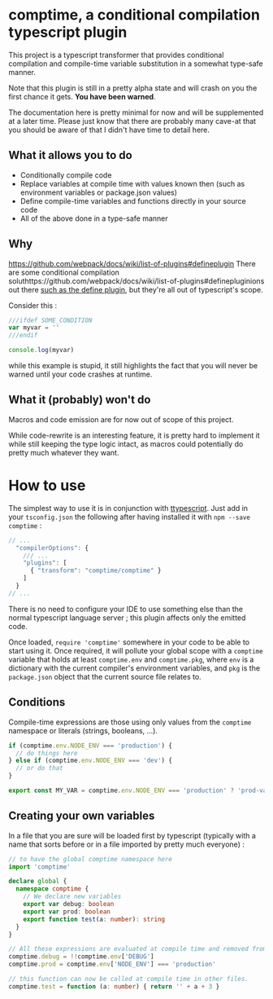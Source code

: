 # comptime, a conditional compilation typescript plugin

This project is a typescript transformer that provides conditional compilation and compile-time variable substitution in a somewhat type-safe manner.

Note that this plugin is still in a pretty alpha state and will crash on you the first chance it gets. **You have been warned**.

The documentation here is pretty minimal for now and will be supplemented at a later time. Please just know that there are probably many cave-at that you should be aware of that I didn't have time to detail here.

## What it allows you to do

 * Conditionally compile code
 * Replace variables at compile time with values known then (such as environment variables or package.json values)
 * Define compile-time variables and functions directly in your source code
 * All of the above done in a type-safe manner

## Why
https://github.com/webpack/docs/wiki/list-of-plugins#defineplugin
There are some conditional compilation soluthttps://github.com/webpack/docs/wiki/list-of-plugins#definepluginions out there [such as the define plugin](https://github.com/webpack/docs/wiki/list-ohttps://github.com/webpack/docs/wiki/list-of-plugins#definepluginf-plugins#defineplugin), but they're all out of typescript's scope.

Consider this :

```javascript
///ifdef SOME_CONDITION
var myvar = ''
///endif

console.log(myvar)
```

while this example is stupid, it still highlights the fact that you will never be warned until your code crashes at runtime.

## What it (probably) won't do

Macros and code emission are for now out of scope of this project.

While code-rewrite is an interesting feature, it is pretty hard to implement it while still keeping the type logic intact, as macros could potentially do pretty much whatever they want.

# How to use

The simplest way to use it is in conjunction with [ttypescript](https://github.com/cevek/ttypescript). Just add in your `tsconfig.json` the following after having installed it with `npm --save comptime` :

```javascript
// ...
  "compilerOptions": {
    /// ...
    "plugins": [
      { "transform": "comptime/comptime" }
    ]
  }
// ...
```

There is no need to configure your IDE to use something else than the normal typescript language server ; this plugin affects only the emitted code.

Once loaded, `require 'comptime'` somewhere in your code to be able to start using it. Once required, it will pollute your global scope with a `comptime` variable that holds at least `comptime.env` and `comptime.pkg`, where `env` is a dictionary with the current compiler's environment variables, and `pkg` is the `package.json` object that the current source file relates to.

## Conditions

Compile-time expressions are those using only values from the `comptime` namespace or literals (strings, booleans, ...).

```typescript
if (comptime.env.NODE_ENV === 'production') {
  // do things here
} else if (comptime.env.NODE_ENV === 'dev') {
  // or do that
}

export const MY_VAR = comptime.env.NODE_ENV === 'production' ? 'prod-value' : 'dev-value'
```

## Creating your own variables

In a file that you are sure will be loaded first by typescript (typically with a name that sorts before or in a file imported by pretty much everyone) :

```typescript
// to have the global comptime namespace here
import 'comptime'

declare global {
  namespace comptime {
    // We declare new variables
    export var debug: boolean
    export var prod: boolean
    export function test(a: number): string
  }
}

// All these expressions are evaluated at compile time and removed from the source
comptime.debug = !!comptime.env['DEBUG']
comptime.prod = comptime.env['NODE_ENV'] === 'production'

// this function can now be called at compile time in other files.
comptime.test = function (a: number) { return '' + a + 3 }
```
